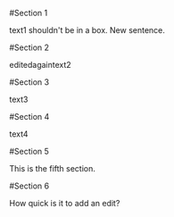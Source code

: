 #Section 1

text1 shouldn't be in a box. New sentence.

#Section 2

editedagaintext2

#Section 3

text3

#Section 4

text4

#Section 5

This is the fifth section.

#Section 6

How quick is it to add an edit?
